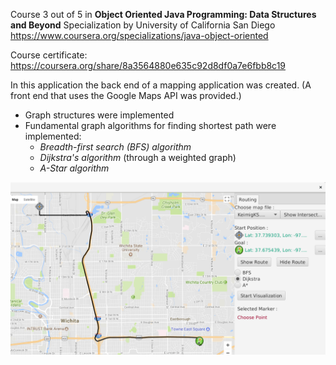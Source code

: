 Course 3 out of 5 in **Object Oriented Java Programming: Data Structures and Beyond** Specialization by University of California San Diego https://www.coursera.org/specializations/java-object-oriented

Course certificate:
https://coursera.org/share/8a3564880e635c92d8df0a7e6fbb8c19

In this application the back end of a mapping application was created. (A front end that uses the Google Maps API was provided.)
- Graph structures were implemented
- Fundamental graph algorithms for finding shortest path were implemented:
    - *Breadth-first search (BFS) algorithm*
    - *Dijkstra's algorithm* (through a weighted graph)
    - *A-Star algorithm*

![Project screenshot](https://github.com/mariaSmirnova12/coursera_graphs_project/blob/master/screenshot_project.png)
